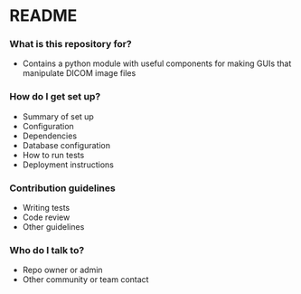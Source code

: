 # README #

### What is this repository for? ###

* Contains a python module with useful components for making GUIs that manipulate DICOM image files

### How do I get set up? ###

* Summary of set up
* Configuration
* Dependencies
* Database configuration
* How to run tests
* Deployment instructions

### Contribution guidelines ###

* Writing tests
* Code review
* Other guidelines

### Who do I talk to? ###

* Repo owner or admin
* Other community or team contact
